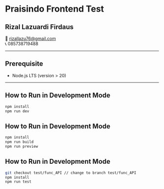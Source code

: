# Praisindo Frontend Test

## Rizal Lazuardi Firdaus  
📧 rizallazu76@gmail.com  
📞 085738719488

---

## Prerequisite
- Node.js LTS (version > 20)

---

## How to Run in Development Mode

```bash
npm install
npm run dev
```

## How to Run in Development Mode

```bash
npm install
npm run build
npm run preview
```

## How to Run in Development Mode

```bash
git checkout test/func_API // change to branch test/func_API
npm install
npm run test
